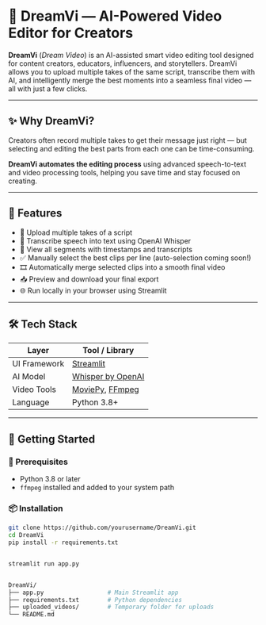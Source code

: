 # 🌟 DreamVi — AI-Powered Video Editor for Creators

**DreamVi** (*Dream Video*) is an AI-assisted smart video editing tool designed for content creators, educators, influencers, and storytellers. DreamVi allows you to upload multiple takes of the same script, transcribe them with AI, and intelligently merge the best moments into a seamless final video — all with just a few clicks.

---

## ✨ Why DreamVi?

Creators often record multiple takes to get their message just right — but selecting and editing the best parts from each one can be time-consuming.

**DreamVi automates the editing process** using advanced speech-to-text and video processing tools, helping you save time and stay focused on creating.

---

## 🔧 Features

- 🎥 Upload multiple takes of a script
- 🧠 Transcribe speech into text using OpenAI Whisper
- 📝 View all segments with timestamps and transcripts
- ✅ Manually select the best clips per line (auto-selection coming soon!)
- 🎞️ Automatically merge selected clips into a smooth final video
- 📥 Preview and download your final export
- 🌐 Run locally in your browser using Streamlit

---

## 🛠️ Tech Stack

| Layer        | Tool / Library           |
|--------------|---------------------------|
| UI Framework | [Streamlit](https://streamlit.io/) |
| AI Model     | [Whisper by OpenAI](https://github.com/openai/whisper) |
| Video Tools  | [MoviePy](https://zulko.github.io/moviepy/), [FFmpeg](https://ffmpeg.org/) |
| Language     | Python 3.8+ |

---

## 🚀 Getting Started

### 🔩 Prerequisites

- Python 3.8 or later
- `ffmpeg` installed and added to your system path

### 📦 Installation

```bash
git clone https://github.com/yourusername/DreamVi.git
cd DreamVi
pip install -r requirements.txt


streamlit run app.py


DreamVi/
├── app.py                  # Main Streamlit app
├── requirements.txt        # Python dependencies
├── uploaded_videos/        # Temporary folder for uploads
└── README.md
